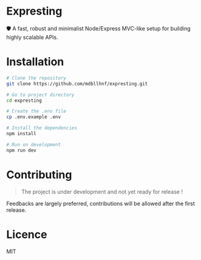 # Expresting

🛡️ A fast, robust and minimalist Node/Express MVC-like setup for building highly scalable APIs.

# Installation

```sh
# Clone the repository
git clone https://github.com/mdbllhnf/expresting.git

# Go to project directory
cd expresting

# Create the .env file
cp .env.example .env

# Install the dependencies
npm install

# Run on development
npm run dev
```

# Contributing

> The project is under development and not yet ready for release !

Feedbacks are largely preferred, contributions will be allowed after the first release.

# Licence

MIT
